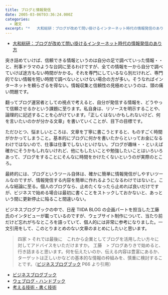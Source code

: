 ```yaml
---
title: ブログと情報発信
date: 2005-03-06T03:36:24.000Z
categories:
  - 雑文
excerpt: "*   大和総研：ブログが改めて問い掛けるインターネット時代の情報発信のあり方  突き詰めていけば、信頼できる情報というのは自分の足で調べていった情報・・と、刑事ドラマのような台詞に至るわけですが、全ての情報を一から自分で調べていけば途方もない時間がかかる。それを専門にしているなら別だけれど、専門的でない情報を短い時間で調べないといけない場合の方が多い。そうなればインターネットを頼らざるを得ない。情報収集と信頼性の見極めというのは、頭の痛い問題です。  翻ってブログ運営者としての視点で考えると、自分が発信する情報を、どうやって信頼させるかという課題に至ります。私自身は、リソースを明示することや、論理的に記述することを心がけています。「正しくはないかもしれないけど、何を言いたいのかが分かる文章」を書いていくことが、目下の目標です。"
---
```


- [大和総研：ブログが改めて問い掛けるインターネット時代の情報発信のあり方](http://www.dir.co.jp/publicity/column/index.html)

突き詰めていけば、信頼できる情報というのは自分の足で調べていった情報・・と、刑事ドラマのような台詞に至るわけですが、全ての情報を一から自分で調べていけば途方もない時間がかかる。それを専門にしているなら別だけれど、専門的でない情報を短い時間で調べないといけない場合の方が多い。そうなればインターネットを頼らざるを得ない。情報収集と信頼性の見極めというのは、頭の痛い問題です。

翻ってブログ運営者としての視点で考えると、自分が発信する情報を、どうやって信頼させるかという課題に至ります。私自身は、リソースを明示することや、論理的に記述することを心がけています。「正しくはないかもしれないけど、何を言いたいのかが分かる文章」を書いていくことが、目下の目標です。

ただひとつ、悩ましいところは、文章を丁寧に書こうとすると、ものすごく時間がかかってしまうこと。基本的にブログに何かを書いたからといってお金になるわけではないので、仕事は仕事でしないといけない。ブログが趣味・・といえば確かにそうかもしれないけれど、他にもしたいことや勉強したいことはいろいろあって、ブログをすることにそんなに時間をかけたくないというのが実際のところ。

最終的には、ブログというツール自体は、確かに簡単に情報発信がしやすいツールなのですが、情報発信する内容を簡単に作れるようになるわけではないと。こんな結論に至る。個人のブログなら、止めたくなったら止めれば良いだけですが、ビジネスで始める場合は最初に書くことをストックしておかないと、あっという間に更新停止に陥ること間違いない。

ビジネスブログブックの中で、日産 TIIDA BLOG の企画パートを担当した工藤氏のインタビューが載っているのですが、ウェブサイト制作について、当たり前だけど忘れがちなところを語っていて、個人的には非常に参考になりました。一文引用をして、このとりまとめのない文章のまとめにしたいと思います。

> 四家 \> それでは最後に　これから企業としてブログを活用したい方々に対してアドバイスをいただけますか。
> 工藤　\> ブログありきで始めると、行き詰まると思います。何を伝えたいのか、伝える内容は豊富にあるか、ターゲットは正しいかなどの基本的な情報の枠組みを、慎重に検討することです。（[ビジネスブログブック](http://www.amazon.co.jp/exec/obidos/ASIN/4839917108/ref=nosim/yutakayamaguc-22) P66 より引用）

- [ビジネスブログブック](http://www.amazon.co.jp/exec/obidos/ASIN/4839917108/ref=nosim/yutakayamaguc-22)
- [ウェブログ・ハンドブック](http://www.amazon.co.jp/exec/obidos/ASIN/483991107X/ref=nosim/yutakayamaguc-22)
- [考える技術・書く技術](http://www.amazon.co.jp/exec/obidos/ASIN/4478490279/ref=nosim/yutakayamaguc-22)
